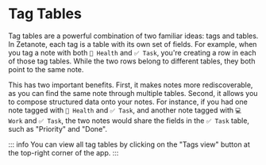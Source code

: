 # Tag Tables

Tag tables are a powerful combination of two familiar ideas: tags and tables. In Zetanote, each tag is a table with its own set of fields. For example, when you tag a note with both `🍎 Health` and `✅ Task`, you're creating a row in each of those tag tables. While the two rows belong to different tables, they both point to the same note.

This has two important benefits. First, it makes notes more rediscoverable, as you can find the same note through multiple tables. Second, it allows you to compose structured data onto your notes. For instance, if you had one note tagged with `🍎 Health` and `✅ Task`, and another note tagged with `💻 Work` and `✅ Task`, the two notes would share the fields in the `✅ Task` table, such as "Priority" and "Done".

::: info
You can view all tag tables by clicking on the "Tags view" button at the top-right corner of the app.
:::
